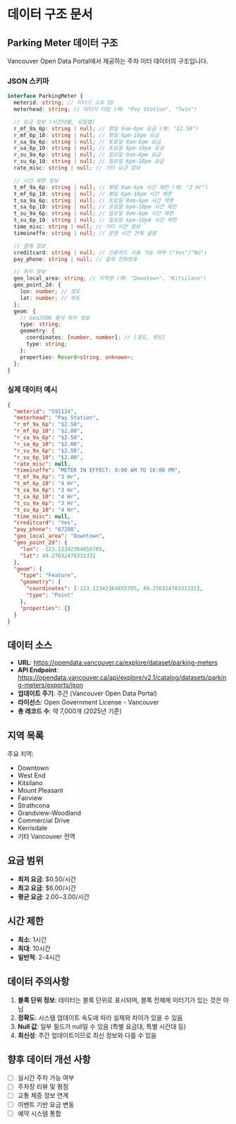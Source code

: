 # 데이터 구조 문서

## Parking Meter 데이터 구조

Vancouver Open Data Portal에서 제공하는 주차 미터 데이터의 구조입니다.

### JSON 스키마

```typescript
interface ParkingMeter {
  meterid: string; // 미터기 고유 ID
  meterhead: string; // 미터기 타입 (예: "Pay Station", "Twin")

  // 요금 정보 (시간대별, 요일별)
  r_mf_9a_6p: string | null; // 평일 9am-6pm 요금 (예: "$2.50")
  r_mf_6p_10: string | null; // 평일 6pm-10pm 요금
  r_sa_9a_6p: string | null; // 토요일 9am-6pm 요금
  r_sa_6p_10: string | null; // 토요일 6pm-10pm 요금
  r_su_9a_6p: string | null; // 일요일 9am-6pm 요금
  r_su_6p_10: string | null; // 일요일 6pm-10pm 요금
  rate_misc: string | null; // 기타 요금 정보

  // 시간 제한 정보
  t_mf_9a_6p: string | null; // 평일 9am-6pm 시간 제한 (예: "2 Hr")
  t_mf_6p_10: string | null; // 평일 6pm-10pm 시간 제한
  t_sa_9a_6p: string | null; // 토요일 9am-6pm 시간 제한
  t_sa_6p_10: string | null; // 토요일 6pm-10pm 시간 제한
  t_su_9a_6p: string | null; // 일요일 9am-6pm 시간 제한
  t_su_6p_10: string | null; // 일요일 6pm-10pm 시간 제한
  time_misc: string | null; // 기타 시간 정보
  timeineffe: string | null; // 운영 시간 전체 설명

  // 결제 정보
  creditcard: string | null; // 신용카드 사용 가능 여부 ("Yes"/"No")
  pay_phone: string | null; // 결제 전화번호

  // 위치 정보
  geo_local_area: string; // 지역명 (예: "Downtown", "Kitsilano")
  geo_point_2d: {
    lon: number; // 경도
    lat: number; // 위도
  };
  geom: {
    // GeoJSON 형식 위치 정보
    type: string;
    geometry: {
      coordinates: [number, number]; // [경도, 위도]
      type: string;
    };
    properties: Record<string, unknown>;
  };
}
```

### 실제 데이터 예시

```json
{
  "meterid": "591124",
  "meterhead": "Pay Station",
  "r_mf_9a_6p": "$2.50",
  "r_mf_6p_10": "$2.00",
  "r_sa_9a_6p": "$2.50",
  "r_sa_6p_10": "$2.00",
  "r_su_9a_6p": "$2.50",
  "r_su_6p_10": "$2.00",
  "rate_misc": null,
  "timeineffe": "METER IN EFFECT: 9:00 AM TO 10:00 PM",
  "t_mf_9a_6p": "3 Hr",
  "t_mf_6p_10": "4 Hr",
  "t_sa_9a_6p": "3 Hr",
  "t_sa_6p_10": "4 Hr",
  "t_su_9a_6p": "3 Hr",
  "t_su_6p_10": "4 Hr",
  "time_misc": null,
  "creditcard": "Yes",
  "pay_phone": "67208",
  "geo_local_area": "Downtown",
  "geo_point_2d": {
    "lon": -123.12342364855705,
    "lat": 49.27632478331332
  },
  "geom": {
    "type": "Feature",
    "geometry": {
      "coordinates": [-123.12342364855705, 49.27632478331332],
      "type": "Point"
    },
    "properties": {}
  }
}
```

## 데이터 소스

- **URL**: https://opendata.vancouver.ca/explore/dataset/parking-meters
- **API Endpoint**: https://opendata.vancouver.ca/api/explore/v2.1/catalog/datasets/parking-meters/exports/json
- **업데이트 주기**: 주간 (Vancouver Open Data Portal)
- **라이선스**: Open Government License - Vancouver
- **총 레코드 수**: 약 7,000개 (2025년 기준)

## 지역 목록

주요 지역:

- Downtown
- West End
- Kitsilano
- Mount Pleasant
- Fairview
- Strathcona
- Grandview-Woodland
- Commercial Drive
- Kerrisdale
- 기타 Vancouver 전역

## 요금 범위

- **최저 요금**: $0.50/시간
- **최고 요금**: $6.00/시간
- **평균 요금**: $2.00-$3.00/시간

## 시간 제한

- **최소**: 1시간
- **최대**: 10시간
- **일반적**: 2-4시간

## 데이터 주의사항

1. **블록 단위 정보**: 데이터는 블록 단위로 표시되며, 블록 전체에 미터기가 있는 것은 아님
2. **정확도**: 시스템 업데이트 속도에 따라 실제와 차이가 있을 수 있음
3. **Null 값**: 일부 필드가 null일 수 있음 (특별 요금대, 특별 시간대 등)
4. **최신성**: 주간 업데이트이므로 최신 정보와 다를 수 있음

## 향후 데이터 개선 사항

- [ ] 실시간 주차 가능 여부
- [ ] 주차장 리뷰 및 평점
- [ ] 교통 체증 정보 연계
- [ ] 이벤트 기반 요금 변동
- [ ] 예약 시스템 통합
